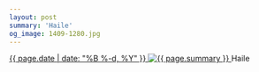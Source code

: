 ```yaml
---
layout: post
summary: 'Haile'
og_image: 1409-1280.jpg
---
```


<p>
 <time>
  <a href="/1409">
   {{ page.date | date: "%B %-d, %Y" }}
  </a>
 </time>
 <a href="/1409">
  <img alt="{{ page.summary }}" data-taken="7/1/2021" sizes="(min-width: 700px) 50vw, calc(100vw - 2rem)" src="{{ site.assets_url }}/1409-640.jpg" srcset="{{ site.assets_url }}/1409-320.jpg 320w, {{ site.assets_url }}/1409-640.jpg 640w, {{ site.assets_url }}/1409-960.jpg 960w, {{ site.assets_url }}/1409-1280.jpg 1280w"/>
 </a>
 <span>
  Haile
 </span>
</p>

